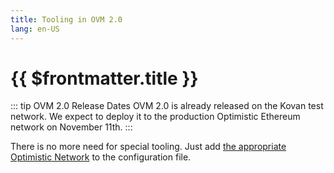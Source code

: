 ```yaml
---
title: Tooling in OVM 2.0
lang: en-US
---
```


# {{ $frontmatter.title }}

::: tip OVM 2.0 Release Dates
OVM 2.0 is already released on the Kovan test network.
We expect to deploy it to the production Optimistic Ethereum network on November 11th.
:::


There is no more need for special tooling. Just add 
[the appropriate Optimistic Network](../../infra/networks.md) to the
configuration file.